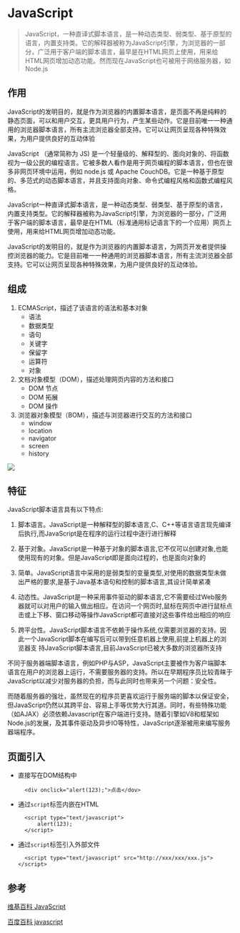 # JavaScript

>JavaScript，一种直译式脚本语言，是一种动态类型、弱类型、基于原型的语言，内置支持类。它的解释器被称为JavaScript引擎，为浏览器的一部分，广泛用于客户端的脚本语言，最早是在HTML网页上使用，用来给HTML网页增加动态功能。然而现在JavaScript也可被用于网络服务器，如Node.js


## 作用

JavaScript的发明目的，就是作为浏览器的内置脚本语言，是页面不再是纯粹的静态页面，可以和用户交互，更具用户行为，产生某些动作。它是目前唯一一种通用的浏览器脚本语言，所有主流浏览器全部支持。它可以让网页呈现各种特殊效果，为用户提供良好的互动体验


JavaScript （通常简称为 JS) 是一个轻量级的、解释型的、面向对象的、将函数视为一级公民的编程语言。它被多数人看作是用于网页编程的脚本语言，但也在很多非网页环境中运用，例如 node.js 或 Apache CouchDB。它是一种基于原型的、多范式的动态脚本语言，并且支持面向对象、命令式编程风格和函数式编程风格。

JavaScript一种直译式脚本语言，是一种动态类型、弱类型、基于原型的语言，内置支持类型。它的解释器被称为JavaScript引擎，为浏览器的一部分，广泛用于客户端的脚本语言，最早是在HTML（标准通用标记语言下的一个应用）网页上使用，用来给HTML网页增加动态功能。

JavaScript的发明目的，就是作为浏览器的内置脚本语言，为网页开发者提供操控浏览器的能力。它是目前唯一一种通用的浏览器脚本语言，所有主流浏览器全部支持。它可以让网页呈现各种特殊效果，为用户提供良好的互动体验。

## 组成

1. ECMAScript，描述了该语言的语法和基本对象
	* 语法
	* 数据类型
	* 语句
	* 关键字
	* 保留字
	* 运算符
	* 对象
2. 文档对象模型（DOM），描述处理网页内容的方法和接口
	* DOM 节点
	* DOM 拓展
	* DOM 操作
3. 浏览器对象模型（BOM），描述与浏览器进行交互的方法和接口
	* window
	* location
	* navigator
	* screen
	* history

![](http://g.hiphotos.baidu.com/baike/s%3D250/sign=103c88deb21c8701d2b6b5e3177f9e6e/730e0cf3d7ca7bcb3409f115bf096b63f624a89d.jpg)

## 特征

JavaScript脚本语言具有以下特点:

1. 脚本语言。JavaScript是一种解释型的脚本语言,C、C++等语言语言现先编译后执行,而JavaScript是在程序的运行过程中逐行进行解释

2. 基于对象。JavaScript是一种基于对象的脚本语言,它不仅可以创建对象,也能使用现有的对象。但是JavaScript即是面向过程的，也是面向对象的

3. 简单。JavaScript语言中采用的是弱类型的变量类型,对使用的数据类型未做出严格的要求,是基于Java基本语句和控制的脚本语言,其设计简单紧凑

4. 动态性。JavaScript是一种采用事件驱动的脚本语言,它不需要经过Web服务器就可以对用户的输入做出相应。在访问一个网页时,鼠标在网页中进行鼠标点击或上下移、窗口移动等操作JavaScript都可直接对这些事件给出相应的响应

5. 跨平台性。JavaScript脚本语言不依赖于操作系统,仅需要浏览器的支持。因此一个JavaScript脚本在编写后可以带到任意机器上使用,前提上机器上的浏览器支 持JavaScript脚本语言,目前JavaScript已被大多数的浏览器所支持

不同于服务器端脚本语言，例如PHP与ASP，JavaScript主要被作为客户端脚本语言在用户的浏览器上运行，不需要服务器的支持。所以在早期程序员比较青睐于JavaScript以减少对服务器的负担，而与此同时也带来另一个问题：安全性。

而随着服务器的强壮，虽然现在的程序员更喜欢运行于服务端的脚本以保证安全，但JavaScript仍然以其跨平台、容易上手等优势大行其道。同时，有些特殊功能（如AJAX）必须依赖Javascript在客户端进行支持。随着引擎如V8和框架如Node.js的发展，及其事件驱动及异步IO等特性，JavaScript逐渐被用来编写服务器端程序。


## 页面引入

* 直接写在DOM结构中

		<div onclick="alert(123);">点击</dov>

* 通过`script`标签内嵌在HTML

		<script type="text/javascript">
			alert(123);
		</script>

* 通过`script`标签引入外部文件

		<script type="text/javascript" src="http://xxx/xxx/xxx.js"></script>



## 参考

[维基百科 JavaScript](http://zh.wikipedia.org/wiki/JavaScript)

[百度百科 javascript](http://baike.baidu.com/view/16168.htm)
